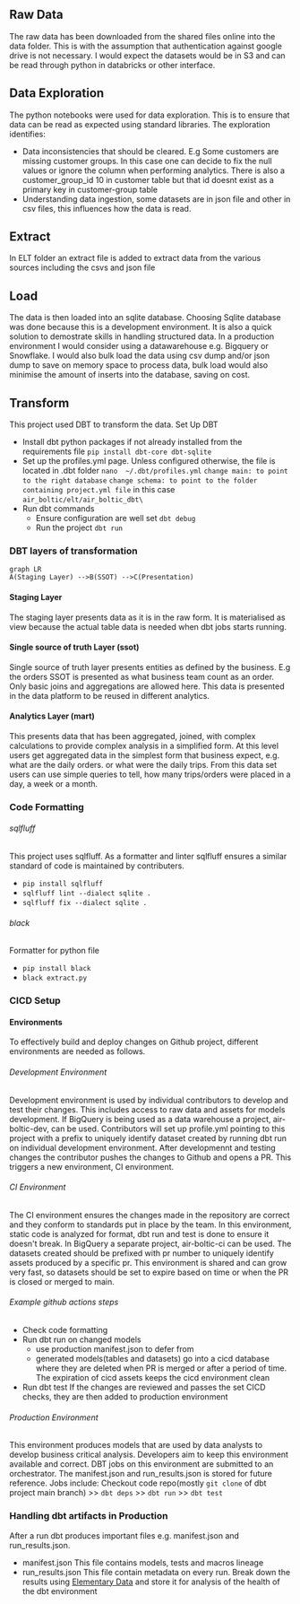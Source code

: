 ## Raw Data
The raw data has been downloaded from the shared files online into the data folder.
This is with the assumption that authentication against google drive is not necessary. I would expect the datasets would be in S3 and can be read through python in databricks or other interface.
## Data Exploration
The python notebooks were used for data exploration. This is to ensure that data can be read as expected using standard libraries.
The exploration identifies:
- Data inconsistencies that should be cleared. E.g Some customers are missing customer groups. In this case one can decide to fix the null values or ignore the column when performing analytics. There is also a customer_group_id 10 in customer table but that id doesnt exist as a primary key in customer-group table
- Understanding data ingestion, some datasets are in json file and other in csv files, this influences how the data is read.
## Extract
In ELT folder an extract file is added to extract data from the various sources including the csvs and json file
## Load
The data is then loaded into an sqlite database. Choosing Sqlite database was done because this is a development environment. It is also a quick solution to demostrate skills in handling structured data. In a production environment I would consider using a datawarehouse e.g. Bigquery or Snowflake. I would also bulk load the data using csv dump and/or json dump to save on memory space to process data, bulk load would also minimise the amount of inserts into the database, saving on cost.
## Transform
This project used DBT to transform the data.
Set Up DBT
- Install dbt python packages if not already installed from the requirements file
    `pip install dbt-core dbt-sqlite`
- Set up the profiles.yml page. Unless configured otherwise, the file is located in .dbt folder
    `nano  ~/.dbt/profiles.yml`
    `change main: to point to the right database`
    `change schema: to point to the folder containing project.yml file` in this case `air_boltic/elt/air_boltic_dbt\`
- Run dbt commands
    - Ensure configuration are well set `dbt debug`
    - Run the project `dbt run`

### DBT layers of transformation

```mermaid
graph LR
A(Staging Layer) -->B(SSOT) -->C(Presentation)  
```

#### Staging Layer
The staging layer presents data as it is in the raw form. It is materialised as view because the actual table data is needed when dbt jobs starts running. 
#### Single source of truth Layer (ssot)
Single source of truth layer presents entities as defined by the business. E.g the orders SSOT is presented as what business team count as an order. Only basic joins and aggregations are allowed here. This data is presented in the data platform to be reused in different analytics.
#### Analytics Layer (mart)
This presents data that has been aggregated, joined, with complex calculations to provide complex analysis in a simplified form. At this level users get aggregated data in the simplest form that business expect, e.g. what are the daily orders. or what were the daily trips. From this data set users can use simple queries to tell, how many trips/orders were placed in a day, a week or a month.

### Code Formatting
###### sqlfluff
This project uses sqlfluff. As a formatter and linter sqlfluff ensures a similar standard of code is maintained by contributers.
- `pip install sqlfluff`
- `sqlfluff lint --dialect sqlite .`
- `sqlfluff fix --dialect sqlite .`

###### black
Formatter for python file
- `pip install black`
- `black extract.py`

### CICD Setup
#### Environments
To effectively build and deploy changes on Github project, different environments are needed as follows.
###### Development Environment
Development environment is used by individual contributors to develop and test their changes. This includes access to raw data and assets for models development. If BigQuery is being used as a data warehouse a project, air-boltic-dev, can be used. Contributors will set up profile.yml pointing to this project with a prefix to uniquely identify dataset created by running dbt run on individual development environment.
After developmennt and testing changes the contributor pushes the changes to Github and opens a PR. This triggers a new environment, CI environment.
###### CI Environment
The CI environment ensures the changes made in the repository are correct and they conform to standards put in place by the team. In this environment, static code is analyzed for format, dbt run and test is done to ensure it doesn't break.
In BigQuery a separate project, air-boltic-ci can be used. The datasets created should be prefixed with pr number to uniquely identify assets produced by a specific pr. This environment is shared and can grow very fast, so datasets should be set to expire based on time or when the PR is closed or merged to main.
###### Example github actions steps
- Check code formatting
- Run dbt run on changed models
    - use production manifest.json to defer from
    - generated models(tables and datasets) go into a cicd database where they are deleted when PR is merged or after a period of time.
    The expiration of cicd assets keeps the cicd environment clean
- Run dbt test
If the changes are reviewed and passes the set CICD checks, they are then added to production environment
###### Production Environment
This environment produces models that are used by data analysts to develop business critical analysis. Developers aim to keep this environment available and correct.
DBT jobs on this environment are submitted to an orchestrator.
The manifest.json and run_results.json is stored for future reference.
Jobs include:
Checkout code repo(mostly `git clone` of dbt project main branch) >> `dbt deps` >> `dbt run` >> `dbt test` 



### Handling dbt artifacts in Production
After a run dbt produces important files e.g. manifest.json and run_results.json.
- manifest.json
    This file contains models, tests and macros lineage
- run_results.json
    This file contain metadata on every run.
Break down the results using [Elementary Data](https://www.elementary-data.com/) and store it for analysis of the health of the dbt environment


